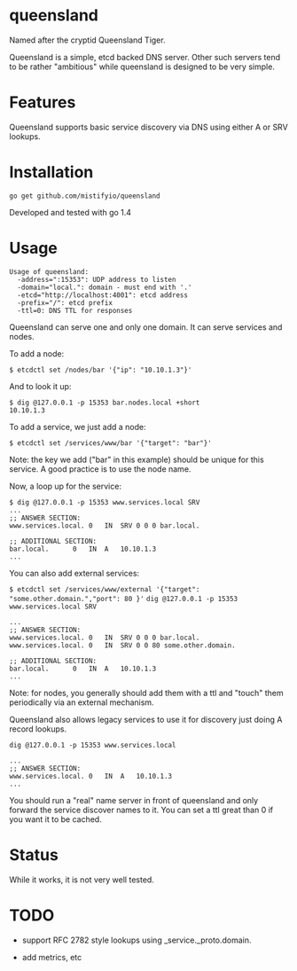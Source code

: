# queensland
Named after the cryptid Queensland Tiger.

Queensland is a simple, etcd backed DNS server.  Other such servers
tend to be rather "ambitious" while queensland is designed to be very
simple.

# Features

Queensland supports basic service discovery via DNS using either A or
SRV lookups.

# Installation

`go get github.com/mistifyio/queensland`

Developed and tested with go 1.4

# Usage

```
Usage of queensland:
  -address=":15353": UDP address to listen
  -domain="local.": domain - must end with '.'
  -etcd="http://localhost:4001": etcd address
  -prefix="/": etcd prefix
  -ttl=0: DNS TTL for responses
  ```

Queensland can serve one and only one domain.  It can serve services
and nodes.

To add a node:

`$ etcdctl set /nodes/bar '{"ip": "10.10.1.3"}'`

And to look it up:

```
$ dig @127.0.0.1 -p 15353 bar.nodes.local +short
10.10.1.3
```

To add a service, we just add a node:

`$ etcdctl set /services/www/bar '{"target": "bar"}'`

Note: the key we add ("bar" in this example) should be unique for this
service.  A good practice is to use the node name.

Now, a loop up for the service:

```
$ dig @127.0.0.1 -p 15353 www.services.local SRV
...
;; ANSWER SECTION:
www.services.local.	0	IN	SRV	0 0 0 bar.local.

;; ADDITIONAL SECTION:
bar.local.		0	IN	A	10.10.1.3
...
```

You can also add external services:

`$ etcdctl set /services/www/external '{"target": "some.other.domain.","port": 80 }'`
`dig @127.0.0.1 -p 15353 www.services.local SRV`

```
...
;; ANSWER SECTION:
www.services.local.	0	IN	SRV	0 0 0 bar.local.
www.services.local.	0	IN	SRV	0 0 80 some.other.domain.

;; ADDITIONAL SECTION:
bar.local.		0	IN	A	10.10.1.3
...
```

Note: for nodes, you generally should add them with a ttl and "touch"
them periodically via an external mechanism.


Queensland also allows legacy services to use it for discovery just
doing A record lookups.

`dig @127.0.0.1 -p 15353 www.services.local`
```
...
;; ANSWER SECTION:
www.services.local.	0	IN	A	10.10.1.3
...
```

You should run a "real" name server in front of queensland and only
forward the service discover names to it.  You can set a ttl great
than 0 if you want it to be cached.


# Status

While it works, it is not very well tested.

# TODO

- support  RFC 2782 style lookups using \_service.\_proto.domain.

- add metrics, etc
